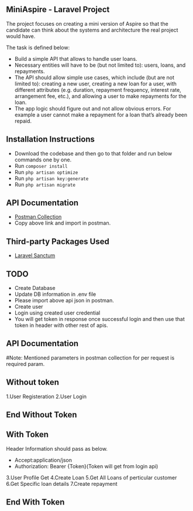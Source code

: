## MiniAspire - Laravel Project

The project focuses on creating a mini version of Aspire so that the candidate can think about the systems and architecture the real project would have.

The task is defined below:

 - Build a simple API that allows to handle user loans.
 - Necessary entities will have to be (but not limited to): users, loans, and repayments.
 - The API should allow simple use cases, which include (but are not limited to): creating a new user, creating a new loan for a user, with different attributes (e.g. duration, repayment frequency, interest rate, arrangement fee, etc.), and allowing a user to make repayments for the loan.
 - The app logic should figure out and not allow obvious errors. For example a user cannot make a repayment for a loan that’s already been repaid.

## Installation Instructions
- Download the codebase and then go to that folder and run below commands one by one.
- Run `composer install`
- Run `php artisan optimize`
- Run `php artisan key:generate`
- Run `php artisan migrate`

## API Documentation

- [Postman Collection](https://www.getpostman.com/collections/5d4f13821c89e53c02fd)
- Copy above link and import in postman.


## Third-party Packages Used

- [Laravel Sanctum](https://laravel.com/docs/8.x/sanctum)

## TODO

- Create Database
- Update DB information in .env file
- Please import above api json in postman.
- Create user
- Login using created user credential
- You will get token in response once successful login and then use that token in header with other rest of apis.

## API Documentation
#Note: Mentioned parameters in postman collection for per request is required param.

## Without token
1.User Registeration
2.User Login
## End Without Token

## With Token
Header Information should pass as below.
- Accept:application/json
- Authorization: Bearer {Token}(Token will get from login api)

3.User Profile Get
4.Create Loan
5.Get All Loans of perticular customer
6.Get Specific loan details
7.Create repayment
## End With Token
